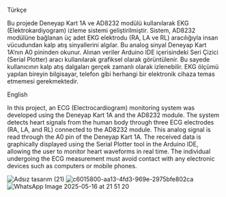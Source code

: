 Türkçe

Bu projede Deneyap Kart 1A ve AD8232 modülü kullanılarak EKG (Elektrokardiyogram) izleme sistemi geliştirilmiştir. 
Sistem, AD8232 modülüne bağlanan üç adet EKG elektrodu (RA, LA ve RL) aracılığıyla insan vücudundan kalp atış sinyallerini algılar. 
Bu analog sinyal Deneyap Kart 1A’nın A0 pininden okunur.
Alınan veriler Arduino IDE içerisindeki Seri Çizici (Serial Plotter) aracı kullanılarak grafiksel olarak görüntülenir. Bu sayede kullanıcının kalp atış dalgaları gerçek zamanlı olarak izlenebilir.
EKG ölçümü yapılan bireyin bilgisayar, telefon gibi herhangi bir elektronik cihaza temas etmemesi gerekmektedir.

English

In this project, an ECG (Electrocardiogram) monitoring system was developed using the Deneyap Kart 1A and the AD8232 module.
The system detects heart signals from the human body through three ECG electrodes (RA, LA, and RL) connected to the AD8232 module.
This analog signal is read through the A0 pin of the Deneyap Kart 1A.
The received data is graphically displayed using the Serial Plotter tool in the Arduino IDE, allowing the user to monitor heart waveforms in real time.
The individual undergoing the ECG measurement must avoid contact with any electronic devices such as computers or mobile phones.

![Adsız tasarım (21)](https://github.com/user-attachments/assets/4ecfb984-f534-4a01-9dbb-6d8c1adbd2d1)
![c6015800-aa13-4fd3-969e-2975bfe802ca](https://github.com/user-attachments/assets/6aeb5a79-df61-4c42-99d5-920c58510994)
![WhatsApp Image 2025-05-16 at 21 51 20](https://github.com/user-attachments/assets/a92d95be-5e08-45e2-a968-211dae583091)


